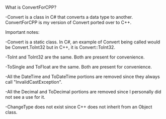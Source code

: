 What is ConvertForCPP?

-Convert is a class in C# that converts a data type to another. ConvertForCPP is my version of Convert ported over to C++.


Important notes:

-Convert is a static class. In C#, an example of Convert being called would be Convert.ToInt32 but in C++, it is Convert::ToInt32.

-ToInt and ToInt32 are the same. Both are present for convenience.

-ToSingle and ToFloat are the same. Both are present for convenience.

-All the DateTime and ToDateTime portions are removed since they always call "InvalidCastException".

-All the Decimal and ToDecimal  portions are removed since I personally did not see a use for it.

-ChangeType does not exist since C++ does not inherit from an Object class.
